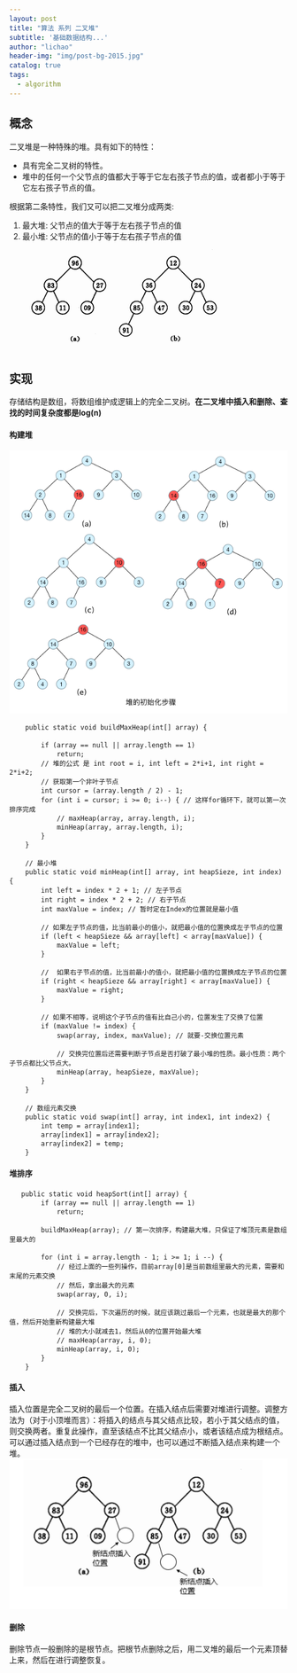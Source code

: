 ```yaml
---
layout: post
title: "算法 系列 二叉堆"
subtitle: '基础数据结构...'
author: "lichao"
header-img: "img/post-bg-2015.jpg"
catalog: true
tags:
  - algorithm
---
```



## 概念
二叉堆是一种特殊的堆。具有如下的特性：
* 具有完全二叉树的特性。
* 堆中的任何一个父节点的值都大于等于它左右孩子节点的值，或者都小于等于它左右孩子节点的值。


根据第二条特性，我们又可以把二叉堆分成两类:
1. 最大堆: 父节点的值大于等于左右孩子节点的值
2. 最小堆: 父节点的值小于等于左右孩子节点的值
![algorithm](/img/algorithm/2.png)


## 实现
存储结构是数组，将数组维护成逻辑上的完全二叉树。**在二叉堆中插入和删除、查找的时间复杂度都是log(n)**
#### 构建堆
![algorithm](/img/algorithm/4.png)

```
    public static void buildMaxHeap(int[] array) {

        if (array == null || array.length == 1)
            return;
        // 堆的公式 是 int root = i, int left = 2*i+1, int right = 2*i+2;
        // 获取第一个非叶子节点
        int cursor = (array.length / 2) - 1;
        for (int i = cursor; i >= 0; i--) { // 这样for循环下，就可以第一次排序完成
            // maxHeap(array, array.length, i);
            minHeap(array, array.length, i);
        }
    }

    // 最小堆
    public static void minHeap(int[] array, int heapSieze, int index) {
        int left = index * 2 + 1; // 左子节点
        int right = index * 2 + 2; // 右子节点
        int maxValue = index; // 暂时定在Index的位置就是最小值

        // 如果左子节点的值，比当前最小的值小，就把最小值的位置换成左子节点的位置
        if (left < heapSieze && array[left] < array[maxValue]) {
            maxValue = left;
        }

        //  如果右子节点的值，比当前最小的值小，就把最小值的位置换成左子节点的位置
        if (right < heapSieze && array[right] < array[maxValue]) {
            maxValue = right;
        }

        // 如果不相等，说明这个子节点的值有比自己小的，位置发生了交换了位置
        if (maxValue != index) {
            swap(array, index, maxValue); // 就要-交换位置元素

            // 交换完位置后还需要判断子节点是否打破了最小堆的性质。最小性质：两个子节点都比父节点大。
            minHeap(array, heapSieze, maxValue);
        }
    }

    // 数组元素交换
    public static void swap(int[] array, int index1, int index2) {
        int temp = array[index1];
        array[index1] = array[index2];
        array[index2] = temp;
    }
```
#### 堆排序
```
   public static void heapSort(int[] array) {
        if (array == null || array.length == 1)
            return;

        buildMaxHeap(array); // 第一次排序，构建最大堆，只保证了堆顶元素是数组里最大的

        for (int i = array.length - 1; i >= 1; i --) {
            // 经过上面的一些列操作，目前array[0]是当前数组里最大的元素，需要和末尾的元素交换
            // 然后，拿出最大的元素
            swap(array, 0, i);

            // 交换完后，下次遍历的时候，就应该跳过最后一个元素，也就是最大的那个值，然后开始重新构建最大堆
            // 堆的大小就减去1，然后从0的位置开始最大堆
            // maxHeap(array, i, 0);
            minHeap(array, i, 0);
        }
    }
```
#### 插入
插入位置是完全二叉树的最后一个位置。在插入结点后需要对堆进行调整。调整方法为（对于小顶堆而言）：将插入的结点与其父结点比较，若小于其父结点的值，则交换两者。重复此操作，直至该结点不比其父结点小，或者该结点成为根结点。可以通过插入结点到一个已经存在的堆中，也可以通过不断插入结点来构建一个堆。
![algorithm](/img/algorithm/3.png)
#### 删除
删除节点一般删除的是根节点。把根节点删除之后，用二叉堆的最后一个元素顶替上来，然后在进行调整恢复。
